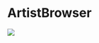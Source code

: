 # ArtistBrowser

[![][1]][2]

[1]: https://travis-ci.org/HeinPauwelyn/ArtistBrowser.svg
[2]: https://travis-ci.org/HeinPauwelyn/ArtistBrowser
